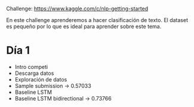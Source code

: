 Challenge: https://www.kaggle.com/c/nlp-getting-started

En este challenge aprenderemos a hacer clasificación de texto. El dataset es pequeño por lo que es ideal para aprender sobre este tema.

# Día 1

- Intro competi
- Descarga datos
- Exploración de datos
- Sample submission -> 0.57033
- Baseline LSTM
- Baseline LSTM bidirectional -> 0.73766